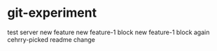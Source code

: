 # git-experiment
test server new feature
new feature-1 block
new feature-1 block again
cehrry-picked readme change